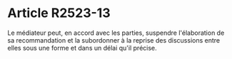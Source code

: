 # Article R2523-13

  
Le médiateur peut, en accord avec les parties, suspendre l'élaboration de sa recommandation et la subordonner à la reprise des discussions entre elles sous une forme et dans un délai qu'il précise.